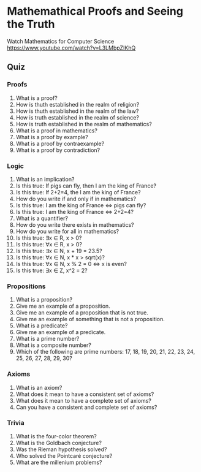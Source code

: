# Mathemathical Proofs and Seeing the Truth

Watch Mathematics for Computer Science https://www.youtube.com/watch?v=L3LMbpZIKhQ

## Quiz

### Proofs

1. What is a proof?
2. How is thuth established in the realm of religion?
2. How is thuth established in the realm of the law?
3. How is truth established in the realm of science?
4. How is truth established in the realm of mathematics?
5. What is a proof in mathematics?
6. What is a proof by example?
7. What is a proof by contraexample?
8. What is a proof by contradiction?

### Logic

1. What is an implication?
2. Is this true: If pigs can fly, then I am the king of France?
3. Is this true: If 2+2=4, the I am the king of France?
4. How do you write if and only if in mathematics?
5. Is this true: I am the king of France <=> pigs can fly?
6. Is this true: I am the king of France <=> 2+2=4?
7. What is a quantifier?
8. How do you write there exists in mathematics?
9. How do you write for all in mathematics?
10. Is this true: ∃x ∈ R, x > 0?
11. Is this true: ∀x ∈ R, x > 0?
12. Is this true: ∃x ∈ N, x + 19 = 23.5?
13. Is this true: ∀x ∈ N, x * x > sqrt(x)?
14. Is this true: ∀x ∈ N, x % 2 = 0 <=> x is even?
15. Is this true: ∃x ∈ Z, x^2 = 2?

### Propositions

1. What is a proposition?
2. Give me an example of a proposition.
3. Give me an example of a proposition that is not true.
4. Give me an example of something that is not a proposition.
5. What is a predicate?
6. Give me an example of a predicate.
7. What is a prime number?
8. What is a composite number?
9. Which of the following are prime numbers: 17, 18, 19, 20, 21, 22, 23, 24, 25, 26, 27, 28, 29, 30?

### Axioms

1. What is an axiom?
2. What does it mean to have a consistent set of axioms?
3. What does it mean to have a complete set of axioms?
4. Can you have a consistent and complete set of axioms?

### Trivia

1. What is the four-color theorem?
2. What is the Goldbach conjecture?
3. Was the Rieman hypothesis solved?
4. Who solved the Pointcaré conjecture?
5. What are the millenium problems?

